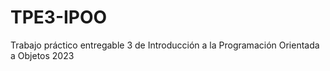 # TPE3-IPOO
Trabajo práctico entregable 3 de Introducción a la Programación Orientada a Objetos 2023
